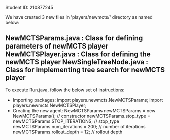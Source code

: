 Student ID: 210877245

We have created 3 new files in 'players/newmcts/' directory as named below:

NewMCTSParams.java     : Class for defining parameters of newMCTS player
NewMCTSPlayer.java     : Class for defining the newMCTS player
NewSingleTreeNode.java : Class for implementing tree search for newMCTS player
-----------------------------------------------
To execute Run.java, follow the below set of instructions:

* Importing packages:
  import players.newmcts.NewMCTSParams;
  import players.newmcts.NewMCTSPlayer;
* Creating the new agent:
  NewMCTSParams newMCTSParams = new NewMCTSParams(); 		     // constructor
  newMCTSParams.stop_type = newMCTSParams.STOP_ITERATIONS;  // stop_type
  newMCTSParams.num_iterations = 200; 						         // number of iterations
  newMCTSParams.rollout_depth = 12;  						          // rollout depth
